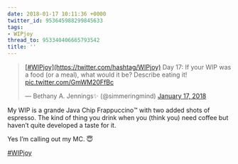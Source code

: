 ```yaml
---
date: 2018-01-17 10:11:36 +0000
twitter_id: 953645988299845633
tags:
- WIPjoy
thread_to: 953340406665793542
title: ''
---
```


<blockquote class="twitter-tweet"><p lang="en" dir="ltr"><a href="https://twitter.com/hashtag/WIPjoy?src=hash&amp;ref_src=twsrc%5Etfw">[#WIPjoy](https://twitter.com/hashtag/WIPjoy)</a> Day 17: If your WIP was a food (or a meal), what would it be? Describe eating it! <a href="https://t.co/GmWM20FfBc">pic.twitter.com/GmWM20FfBc</a></p>&mdash; Bethany A. Jennings✨ (@simmeringmind) <a href="https://twitter.com/simmeringmind/status/953492188285063168?ref_src=twsrc%5Etfw">January 17, 2018</a></blockquote>
<script async src="https://platform.twitter.com/widgets.js" charset="utf-8"></script>

My WIP is a grande Java Chip Frappuccino™️ with two added shots of espresso. The kind of thing you drink when you (think you) need coffee but haven’t quite developed a taste for it.

Yes I’m calling out my MC. 😇

[#WIPjoy](https://twitter.com/hashtag/WIPjoy)
